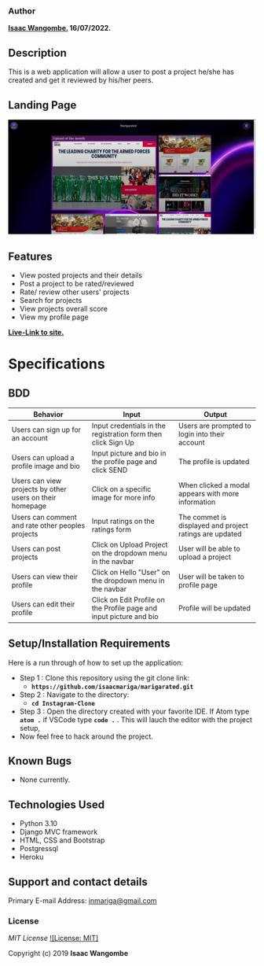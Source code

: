 ### Author

**[Isaac Wangombe.](https://github.com/isaacmariga) 16/07/2022.**

## Description

This is a web application will allow a user to post a project he/she has created and get it reviewed by his/her peers.

## Landing Page

![Alt text](/static/images/rated.png)

## Features

- View posted projects and their details
- Post a project to be rated/reviewed
- Rate/ review other users' projects
- Search for projects
- View projects overall score
- View my profile page

**[Live-Link to site.](https://marigarated.herokuapp.com/)**

# Specifications

## BDD

| Behavior                                                 | Input                                                               | Output                                                  |
| -------------------------------------------------------- | ------------------------------------------------------------------- | ------------------------------------------------------- |
| Users can sign up for an account                         | Input credentials in the registration form then click Sign Up       | Users are prompted to login into their account          |
| Users can upload a profile image and bio                 | Input picture and bio in the profile page and click SEND            | The profile is updated                                  |
| Users can view projects by other users on their homepage | Click on a specific image for more info                             | When clicked a modal appears with more information      |
| Users can comment and rate other peoples projects        | Input ratings on the ratings form                                   | The commet is displayed and project ratings are updated |
| Users can post projects                                  | Click on Upload Project on the dropdown menu in the navbar          | User will be able to upload a project                   |
| Users can view their profile                             | Click on Hello "User" on the dropdown menu in the navbar            | User will be taken to profile page                      |
| Users can edit their profile                             | Click on Edit Profile on the Profile page and input picture and bio | Profile will be updated                                 |

## Setup/Installation Requirements

Here is a run through of how to set up the application:

- Step 1 : Clone this repository using the git clone link:
  - **`https://github.com/isaacmariga/marigarated.git`**
- Step 2 : Navigate to the directory:
  - **`cd Instagram-Clone`**
- Step 3 : Open the directory created with your favorite IDE. If Atom type **`atom .`** if VSCode type **`code .`** . This will lauch the editor with the project setup,
- Now feel free to hack around the project.

## Known Bugs

- None currently.

## Technologies Used

- Python 3.10
- Django MVC framework
- HTML, CSS and Bootstrap
- Postgressql
- Heroku

## Support and contact details

Primary E-mail Address: inmariga@gmail.com

### License

_MIT License_ [![License: MIT]](license/MIT)

Copyright (c) 2019 **Isaac Wangombe**
